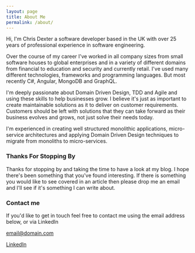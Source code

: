 ```yaml
---
layout: page
title: About Me
permalink: /about/
---
```

Hi, I'm Chris Dexter a software developer based in the UK with over 25 years of professional experience in software engineering. 

Over the course of my career I've worked in all company sizes from small software houses to global enterprises and in a variety of different domains from financial to education and security and currently retail.
I've used many different technologies, frameworks and programming languages. But most recently C#, Angular, MongoDB and GraphQL.

I'm deeply passionate about Domain Driven Design, TDD and Agile and using these skills to help businesses grow.
I believe it's just as important to create maintainable solutions as it to deliver on customer requirements. Customers should be left with solutions that they can take forward as their business evolves and grows, not just solve their needs today.

I'm experienced in creating well structured monolithic applications, micro-service architectures and applying Domain Driven Design techniques to migrate from monoliths to micro-services.

### Thanks For Stopping By

Thanks for stopping by and taking the time to have a look at my blog. I hope there's been something that you've found interesting.
If there is something you would like to see covered in an article then please drop me an email and I'll see if it's something I can write about.

### Contact me
If you'd like to get in touch feel free to contact me using the email address below, or via LinkedIn 

[email@domain.com](mailto:email@domain.com)

[LinkedIn](https://www.linkedin.com/in/chris-dexter/)
